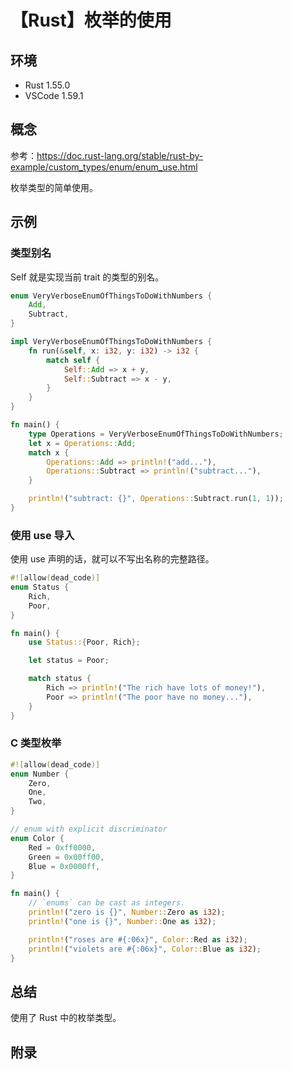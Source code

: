 # 【Rust】枚举的使用

## 环境

- Rust 1.55.0
- VSCode 1.59.1

## 概念

参考：<https://doc.rust-lang.org/stable/rust-by-example/custom_types/enum/enum_use.html>

枚举类型的简单使用。

## 示例

### 类型别名

Self 就是实现当前 trait 的类型的别名。

```rust
enum VeryVerboseEnumOfThingsToDoWithNumbers {
    Add,
    Subtract,
}

impl VeryVerboseEnumOfThingsToDoWithNumbers {
    fn run(&self, x: i32, y: i32) -> i32 {
        match self {
            Self::Add => x + y,
            Self::Subtract => x - y,
        }
    }
}

fn main() {
    type Operations = VeryVerboseEnumOfThingsToDoWithNumbers;
    let x = Operations::Add;
    match x {
        Operations::Add => println!("add..."),
        Operations::Subtract => println!("subtract..."),
    }

    println!("subtract: {}", Operations::Subtract.run(1, 1));
}
```

### 使用 use 导入

使用 use 声明的话，就可以不写出名称的完整路径。

```rust
#![allow(dead_code)]
enum Status {
    Rich,
    Poor,
}

fn main() {
    use Status::{Poor, Rich};

    let status = Poor;

    match status {
        Rich => println!("The rich have lots of money!"),
        Poor => println!("The poor have no money..."),
    }
}
```

### C 类型枚举

```rust
#![allow(dead_code)]
enum Number {
    Zero,
    One,
    Two,
}

// enum with explicit discriminator
enum Color {
    Red = 0xff0000,
    Green = 0x00ff00,
    Blue = 0x0000ff,
}

fn main() {
    // `enums` can be cast as integers.
    println!("zero is {}", Number::Zero as i32);
    println!("one is {}", Number::One as i32);

    println!("roses are #{:06x}", Color::Red as i32);
    println!("violets are #{:06x}", Color::Blue as i32);
}
```

## 总结

使用了 Rust 中的枚举类型。

## 附录
